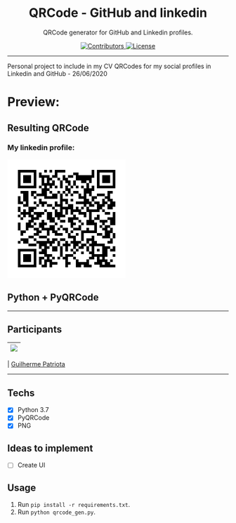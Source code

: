 <h1 align="center">
QRCode - GitHub and linkedin
</h1>

<p align="center">QRCode generator for GitHub and Linkedin profiles.</p>

<p align="center">
  <a href="https://github.com/guipatriota/QRCode-GitHub_and_linkedin/graphs/contributors">
    <img src="https://img.shields.io/github/contributors/guipatriota/QRCode-GitHub_and_linkedin?color=%237159c1&logoColor=%237159c1&style=flat" alt="Contributors">
  </a>
  <a href="https://opensource.org/licenses/MIT">
    <img src="https://img.shields.io/github/license/guipatriota/QRCode-GitHub_and_linkedin?color=%237159c1&logo=mit" alt="License">
  </a>
</p>

<hr>

Personal project to include in my CV QRCodes for my social profiles in Linkedin and GitHub - 26/06/2020

# Preview:

## Resulting QRCode
### My linkedin profile:
![Resulting QRCode](https://github.com/guipatriota/QRCode-GitHub_and_linkedin/blob/master/assets/QRlinkedin_Guilherme_Ditzel_Patriota.png)


## Python + PyQRCode

___________________________________________________________________________________________________________________


## Participants

| [<img src="https://avatars3.githubusercontent.com/u/60905310?s=460&v=4" width="75px;"/>](https://github.com/guipatriota) |
| :------------------------------------------------------------------------------------------------------------------------: |


| [Guilherme Patriota](https://github.com/guipatriota)

___________________

## Techs

- [x] Python 3.7
- [x] PyQRCode
- [x] PNG

## Ideas to implement

- [ ] Create UI

## Usage

1. Run `pip install -r requirements.txt`.<br />
2. Run `python qrcode_gen.py`.<br />
